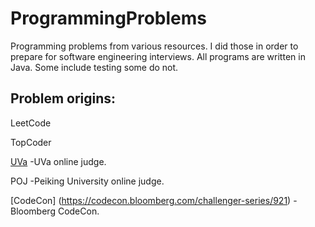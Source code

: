 # ProgrammingProblems

Programming problems from various resources. I did those in order to prepare for software engineering interviews.
All programs are written in Java. Some include testing some do not.

## Problem origins:

LeetCode

TopCoder

[UVa](https://uva.onlinejudge.org/index.php?option=com_onlinejudge&Itemid=8&category=12) -UVa online judge.

POJ -Peiking University online judge.

[CodeCon] (https://codecon.bloomberg.com/challenger-series/921) -Bloomberg CodeCon.


